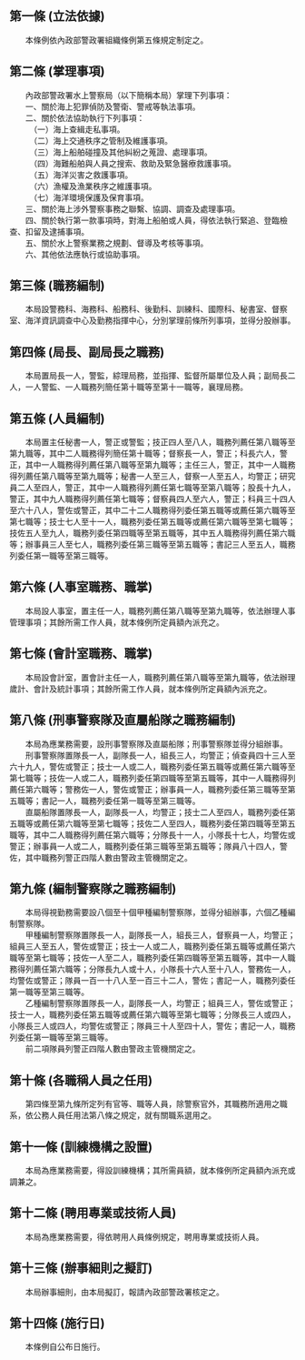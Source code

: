 第一條 (立法依據)
-----------------
　　本條例依內政部警政署組織條例第五條規定制定之。  


第二條 (掌理事項)
-----------------
　　內政部警政署水上警察局（以下簡稱本局）掌理下列事項：  
　　一、關於海上犯罪偵防及警衛、警戒等執法事項。  
　　二、關於依法協助執行下列事項：  
　　　（一）海上查緝走私事項。  
　　　（二）海上交通秩序之管制及維護事項。  
　　　（三）海上船舶碰撞及其他糾紛之蒐證、處理事項。  
　　　（四）海難船舶與人員之搜索、救助及緊急醫療救護事項。  
　　　（五）海洋災害之救護事項。  
　　　（六）漁權及漁業秩序之維護事項。  
　　　（七）海洋環境保護及保育事項。  
　　三、關於海上涉外警察事務之聯繫、協調、調查及處理事項。  
　　四、關於執行第一款事項時，對海上船舶或人員，得依法執行緊追、登臨檢查、扣留及逮捕事項。  
　　五、關於水上警察業務之規劃、督導及考核等事項。  
　　六、其他依法應執行或協助事項。  


第三條 (職務編制)
-----------------
　　本局設警務科、海務科、船務科、後勤科、訓練科、國際科、秘書室、督察室、海洋資訊調查中心及勤務指揮中心，分別掌理前條所列事項，並得分股辦事。  


第四條 (局長、副局長之職務)
---------------------------
　　本局置局長一人，警監，綜理局務，並指揮、監督所屬單位及人員；副局長二人，一人警監、一人職務列簡任第十職等至第十一職等，襄理局務。  


第五條 (人員編制)
-----------------
　　本局置主任秘書一人，警正或警監；技正四人至八人，職務列薦任第八職等至第九職等，其中二人職務得列簡任第十職等；督察長一人，警正；科長六人，警正，其中一人職務得列薦任第八職等至第九職等；主任三人，警正，其中一人職務得列薦任第八職等至第九職等；秘書一人至三人，督察一人至五人，均警正；研究員二人至四人，警正，其中一人職務得列薦任第七職等至第八職等；股長十九人，警正，其中九人職務得列薦任第七職等；督察員四人至六人，警正；科員三十四人至六十八人，警佐或警正，其中二十二人職務得列委任第五職等或薦任第六職等至第七職等；技士七人至十一人，職務列委任第五職等或薦任第六職等至第七職等；技佐五人至九人，職務列委任第四職等至第五職等，其中五人職務得列薦任第六職等；辦事員三人至七人，職務列委任第三職等至第五職等；書記三人至五人，職務列委任第一職等至第三職等。  


第六條 (人事室職務、職掌)
-------------------------
　　本局設人事室，置主任一人，職務列薦任第八職等至第九職等，依法辦理人事管理事項；其餘所需工作人員，就本條例所定員額內派充之。  


第七條 (會計室職務、職掌)
-------------------------
　　本局設會計室，置會計主任一人，職務列薦任第八職等至第九職等，依法辦理歲計、會計及統計事項；其餘所需工作人員，就本條例所定員額內派充之。  


第八條 (刑事警察隊及直屬船隊之職務編制)
---------------------------------------
　　本局為應業務需要，設刑事警察隊及直屬船隊；刑事警察隊並得分組辦事。  
　　刑事警察隊置隊長一人，副隊長一人，組長三人，均警正；偵查員四十三人至六十九人，警佐或警正；技士一人或二人，職務列委任第五職等或薦任第六職等至第七職等；技佐一人或二人，職務列委任第四職等至第五職等，其中一人職務得列薦任第六職等；警務佐一人，警佐或警正；辦事員一人，職務列委任第三職等至第五職等；書記一人，職務列委任第一職等至第三職等。  
　　直屬船隊置隊長一人，副隊長一人，均警正；技士二人至四人，職務列委任第五職等或薦任第六職等至第七職等；技佐二人至四人，職務列委任第四職等至第五職等，其中二人職務得列薦任第六職等；分隊長十一人，小隊長十七人，均警佐或警正；辦事員一人或二人，職務列委任第三職等至第五職等；隊員八十四人，警佐，其中職務列警正四階人數由警政主管機關定之。  


第九條 (編制警察隊之職務編制)
-----------------------------
　　本局得視勤務需要設八個至十個甲種編制警察隊，並得分組辦事，六個乙種編制警察隊。  
　　甲種編制警察隊置隊長一人，副隊長一人，組長三人，督察員一人，均警正；組員三人至五人，警佐或警正；技士一人或二人，職務列委任第五職等或薦任第六職等至第七職等；技佐一人至二人，職務列委任第四職等至第五職等，其中一人職務得列薦任第六職等；分隊長九人或十人，小隊長十六人至十八人，警務佐一人，均警佐或警正；隊員一百一十八人至一百三十二人，警佐；書記一人，職務列委任第一職等至第三職等。  
　　乙種編制警察隊置隊長一人，副隊長一人，均警正；組員三人，警佐或警正；技士一人，職務列委任第五職等或薦任第六職等至第七職等；分隊長三人或四人，小隊長三人或四人，均警佐或警正；隊員三十人至四十人，警佐；書記一人，職務列委任第一職等至第三職等。  
　　前二項隊員列警正四階人數由警政主管機關定之。  


第十條 (各職稱人員之任用)
-------------------------
　　第四條至第九條所定列有官等、職等人員，除警察官外，其職務所適用之職系，依公務人員任用法第八條之規定，就有關職系選用之。  


第十一條 (訓練機構之設置)
-------------------------
　　本局為應業務需要，得設訓練機構；其所需員額，就本條例所定員額內派充或調兼之。  


第十二條 (聘用專業或技術人員)
-----------------------------
　　本局為應業務需要，得依聘用人員條例規定，聘用專業或技術人員。  


第十三條 (辦事細則之擬訂)
-------------------------
　　本局辦事細則，由本局擬訂，報請內政部警政署核定之。  


第十四條 (施行日)
-----------------
　　本條例自公布日施行。